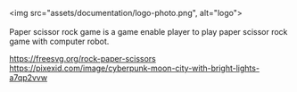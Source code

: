<img src="assets/documentation/logo-photo.png", alt="logo">
<br>
<br>
Paper scissor rock game is a game enable player to play paper scissor rock game with computer robot.







https://freesvg.org/rock-paper-scissors
https://pixexid.com/image/cyberpunk-moon-city-with-bright-lights-a7qp2vvw